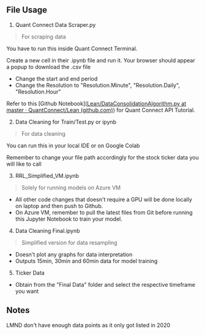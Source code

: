 ## File Usage

1) Quant Connect Data Scraper.py

> For scraping data

You have to run this inside Quant Connect Terminal.

Create a new cell in their .ipynb file and run it. Your browser should appear a popup to download the .csv file

- Change the start and end period 
- Change the Resolution to "Resolution.Minute", "Resolution.Daily", "Resolution.Hour"

Refer to this [Github Notebook]([Lean/DataConsolidationAlgorithm.py at master · QuantConnect/Lean (github.com)](https://github.com/QuantConnect/Lean/blob/master/Algorithm.Python/DataConsolidationAlgorithm.py)) for Quant Connect API Tutorial.

2) Data Cleaning for Train/Test.py or ipynb

> For data cleaning

You can run this in your local IDE or on Google Colab 

Remember to change your file path accordingly for the stock ticker data you will like to call

3) RRL_Simplified_VM.ipynb

> Solely for running models on Azure VM

- All other code changes that doesn't require a GPU will be done locally on laptop and then push to Github. 
- On Azure VM, remember to pull the latest files from Git before running this Jupyter Notebook to train your model.

4) Data Cleaning Final.ipynb

> Simplified version for data resampling

- Doesn't plot any graphs for data interpretation
- Outputs 15min, 30min and 60min data for model training

5) Ticker Data

- Obtain from the "Final Data" folder and select the respective timeframe you want

## Notes

LMND don't have enough data points as it only got listed in 2020

